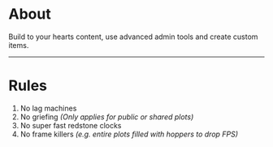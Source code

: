 # About
Build to your hearts content, use advanced admin tools and create custom items.

---
# Rules
1. No lag machines
2. No griefing _(Only applies for public or shared plots)_
3. No super fast redstone clocks
4. No frame killers _(e.g. entire plots filled with hoppers to drop FPS)_
